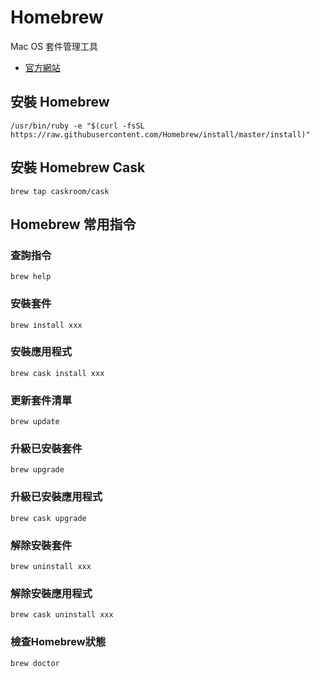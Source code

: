 # Homebrew

Mac OS 套件管理工具

- [官方網站](https://brew.sh/index_zh-tw)

## 安裝 Homebrew

```
/usr/bin/ruby -e "$(curl -fsSL https://raw.githubusercontent.com/Homebrew/install/master/install)"

```

## 安裝 Homebrew Cask

```
brew tap caskroom/cask
```

## Homebrew 常用指令

### 查詢指令

```
brew help
```

### 安裝套件

```
brew install xxx
```

### 安裝應用程式

```
brew cask install xxx
```

### 更新套件清單

```
brew update
```

### 升級已安裝套件

```
brew upgrade
```

### 升級已安裝應用程式

```
brew cask upgrade
```

### 解除安裝套件

```
brew uninstall xxx
```

### 解除安裝應用程式

```
brew cask uninstall xxx
```

### 檢查Homebrew狀態

```
brew doctor
```